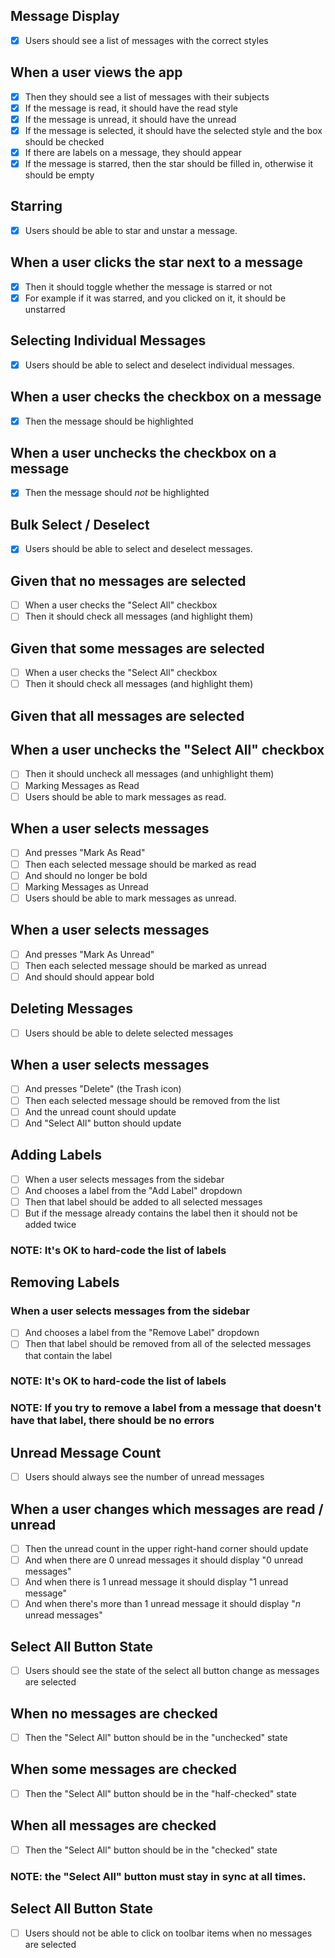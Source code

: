 ## Message Display
- [x] Users should see a list of messages with the correct styles

## When a user views the app
- [x] Then they should see a list of messages with their subjects
- [x] If the message is read, it should have the read style
- [x] If the message is unread, it should have the unread
- [x] If the message is selected, it should have the selected style and the box should be checked
- [x] If there are labels on a message, they should appear
- [x] If the message is starred, then the star should be filled in, otherwise it should be empty
## Starring
- [x] Users should be able to star and unstar a message.

## When a user clicks the star next to a message
- [x] Then it should toggle whether the message is starred or not
- [x] For example if it was starred, and you clicked on it, it should be unstarred
## Selecting Individual Messages
- [x] Users should be able to select and deselect individual messages.

## When a user checks the checkbox on a message
- [x] Then the message should be highlighted

## When a user unchecks the checkbox on a message
- [x] Then the message should _not_ be highlighted
## Bulk Select / Deselect
- [x] Users should be able to select and deselect messages.

## Given that no messages are selected
- [ ] When a user checks the "Select All" checkbox
- [ ] Then it should check all messages (and highlight them)

## Given that some messages are selected
- [ ] When a user checks the "Select All" checkbox
- [ ] Then it should check all messages (and highlight them)

## Given that all messages are selected
## When a user unchecks the "Select All" checkbox
- [ ] Then it should uncheck all messages (and unhighlight them)
- [ ] Marking Messages as Read
- [ ] Users should be able to mark messages as read.

## When a user selects messages
- [ ] And presses "Mark As Read"
- [ ] Then each selected message should be marked as read
- [ ] And should no longer be bold
- [ ] Marking Messages as Unread
- [ ] Users should be able to mark messages as unread.

## When a user selects messages
- [ ] And presses "Mark As Unread"
- [ ] Then each selected message should be marked as unread
- [ ] And should should appear bold
## Deleting Messages
- [ ] Users should be able to delete selected messages

## When a user selects messages
- [ ] And presses "Delete" (the Trash icon)
- [ ] Then each selected message should be removed from the list
- [ ] And the unread count should update
- [ ] And "Select All" button should update
## Adding Labels
- [ ] When a user selects messages from the sidebar
- [ ] And chooses a label from the "Add Label" dropdown
- [ ] Then that label should be added to all selected messages
- [ ] But if the message already contains the label then it should not be added twice
### NOTE: It's OK to hard-code the list of labels

## Removing Labels
### When a user selects messages from the sidebar
- [ ] And chooses a label from the "Remove Label" dropdown
- [ ] Then that label should be removed from all of the selected messages that contain the label
### NOTE: It's OK to hard-code the list of labels

### NOTE: If you try to remove a label from a message that doesn't have that label, there should be no errors

## Unread Message Count
- [ ] Users should always see the number of unread messages

## When a user changes which messages are read / unread
- [ ] Then the unread count in the upper right-hand corner should update
- [ ] And when there are 0 unread messages it should display "0 unread messages"
- [ ] And when there is 1 unread message it should display "1 unread message"
- [ ] And when there's more than 1 unread message it should display "_n_ unread messages"
## Select All Button State
- [ ] Users should see the state of the select all button change as messages are selected

## When no messages are checked
- [ ] Then the "Select All" button should be in the "unchecked" state

## When some messages are checked
- [ ] Then the "Select All" button should be in the "half-checked" state

## When all messages are checked
- [ ] Then the "Select All" button should be in the "checked" state
### NOTE: the "Select All" button must stay in sync at all times.

## Select All Button State
- [ ] Users should not be able to click on toolbar items when no messages are selected
